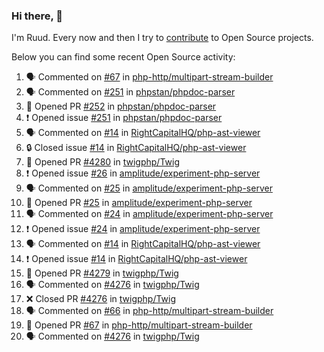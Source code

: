### Hi there, 👋

I'm Ruud. Every now and then I try to [contribute](https://github.com/pulls?q=+is%3Apr+author%3Aruudk+archived%3Afalse+is%3Apublic+) to Open Source projects.

Below you can find some recent Open Source activity:

<!--START_SECTION:activity-->
1. 🗣 Commented on [#67](https://github.com/php-http/multipart-stream-builder/pull/67#issuecomment-2333850922) in [php-http/multipart-stream-builder](https://github.com/php-http/multipart-stream-builder)
2. 🗣 Commented on [#251](https://github.com/phpstan/phpdoc-parser/issues/251#issuecomment-2333850366) in [phpstan/phpdoc-parser](https://github.com/phpstan/phpdoc-parser)
3. 💪 Opened PR [#252](https://github.com/phpstan/phpdoc-parser/pull/252) in [phpstan/phpdoc-parser](https://github.com/phpstan/phpdoc-parser)
4. ❗ Opened issue [#251](https://github.com/phpstan/phpdoc-parser/issues/251) in [phpstan/phpdoc-parser](https://github.com/phpstan/phpdoc-parser)
5. 🗣 Commented on [#14](https://github.com/RightCapitalHQ/php-ast-viewer/issues/14#issuecomment-2333765122) in [RightCapitalHQ/php-ast-viewer](https://github.com/RightCapitalHQ/php-ast-viewer)
6. 🔒 Closed issue [#14](https://github.com/RightCapitalHQ/php-ast-viewer/issues/14) in [RightCapitalHQ/php-ast-viewer](https://github.com/RightCapitalHQ/php-ast-viewer)
7. 💪 Opened PR [#4280](https://github.com/twigphp/Twig/pull/4280) in [twigphp/Twig](https://github.com/twigphp/Twig)
8. ❗ Opened issue [#26](https://github.com/amplitude/experiment-php-server/issues/26) in [amplitude/experiment-php-server](https://github.com/amplitude/experiment-php-server)
9. 🗣 Commented on [#25](https://github.com/amplitude/experiment-php-server/pull/25#issuecomment-2331518495) in [amplitude/experiment-php-server](https://github.com/amplitude/experiment-php-server)
10. 💪 Opened PR [#25](https://github.com/amplitude/experiment-php-server/pull/25) in [amplitude/experiment-php-server](https://github.com/amplitude/experiment-php-server)
11. 🗣 Commented on [#24](https://github.com/amplitude/experiment-php-server/issues/24#issuecomment-2331394677) in [amplitude/experiment-php-server](https://github.com/amplitude/experiment-php-server)
12. ❗ Opened issue [#24](https://github.com/amplitude/experiment-php-server/issues/24) in [amplitude/experiment-php-server](https://github.com/amplitude/experiment-php-server)
13. 🗣 Commented on [#14](https://github.com/RightCapitalHQ/php-ast-viewer/issues/14#issuecomment-2331039085) in [RightCapitalHQ/php-ast-viewer](https://github.com/RightCapitalHQ/php-ast-viewer)
14. ❗ Opened issue [#14](https://github.com/RightCapitalHQ/php-ast-viewer/issues/14) in [RightCapitalHQ/php-ast-viewer](https://github.com/RightCapitalHQ/php-ast-viewer)
15. 💪 Opened PR [#4279](https://github.com/twigphp/Twig/pull/4279) in [twigphp/Twig](https://github.com/twigphp/Twig)
16. 🗣 Commented on [#4276](https://github.com/twigphp/Twig/pull/4276#issuecomment-2330712271) in [twigphp/Twig](https://github.com/twigphp/Twig)
17. ❌ Closed PR [#4276](https://github.com/twigphp/Twig/pull/4276) in [twigphp/Twig](https://github.com/twigphp/Twig)
18. 🗣 Commented on [#66](https://github.com/php-http/multipart-stream-builder/pull/66#issuecomment-2328996342) in [php-http/multipart-stream-builder](https://github.com/php-http/multipart-stream-builder)
19. 💪 Opened PR [#67](https://github.com/php-http/multipart-stream-builder/pull/67) in [php-http/multipart-stream-builder](https://github.com/php-http/multipart-stream-builder)
20. 🗣 Commented on [#4276](https://github.com/twigphp/Twig/pull/4276#issuecomment-2328767094) in [twigphp/Twig](https://github.com/twigphp/Twig)
<!--END_SECTION:activity-->
